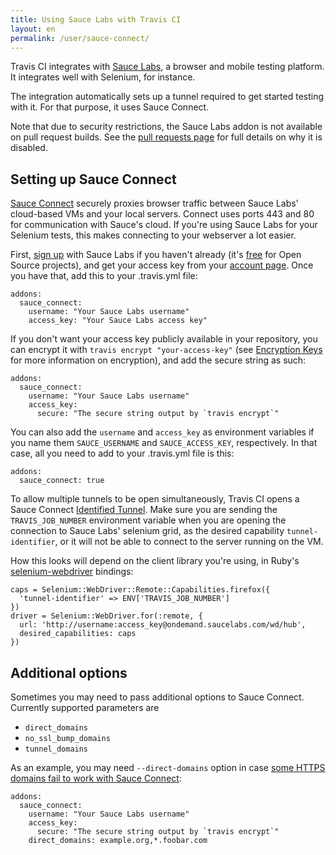 ```yaml
---
title: Using Sauce Labs with Travis CI
layout: en
permalink: /user/sauce-connect/
---
```

Travis CI integrates with [Sauce Labs](https://saucelabs.com), a browser and
mobile testing platform. It integrates well with Selenium, for instance.

The integration automatically sets up a tunnel required to get started testing
with it. For that purpose, it uses Sauce Connect.

Note that due to security restrictions, the Sauce Labs addon is not available on pull request builds. See the [pull requests page](http://docs.travis-ci.com/user/pull-requests/#Security-Restrictions-when-testing-Pull-Requests) for full details on why it is disabled.

## Setting up Sauce Connect

[Sauce Connect][sauce-connect] securely proxies browser traffic between Sauce
Labs' cloud-based VMs and your local servers. Connect uses ports 443 and 80 for
communication with Sauce's cloud. If you're using Sauce Labs for your Selenium
tests, this makes connecting to your webserver a lot easier.

[sauce-connect]: https://saucelabs.com/connect

First, [sign up][sauce-sign-up] with Sauce Labs if you haven't already (it's
[free][open-sauce] for Open Source projects), and get your access key from your
[account page][sauce-account]. Once you have that, add this to your .travis.yml
file:

    addons:
      sauce_connect:
        username: "Your Sauce Labs username"
        access_key: "Your Sauce Labs access key"

[sauce-sign-up]: https://saucelabs.com/signup/plan/free
[sauce-account]: https://saucelabs.com/account
[open-sauce]: https://saucelabs.com/signup/plan/OSS

If you don't want your access key publicly available in your repository, you
can encrypt it with `travis encrypt "your-access-key"` (see [Encryption Keys][encryption-keys]
for more information on encryption), and add the secure string as such:

    addons:
      sauce_connect:
        username: "Your Sauce Labs username"
        access_key:
          secure: "The secure string output by `travis encrypt`"

You can also add the `username` and `access_key` as environment variables if you
name them `SAUCE_USERNAME` and `SAUCE_ACCESS_KEY`, respectively. In that case,
all you need to add to your .travis.yml file is this:

    addons:
      sauce_connect: true

[encryption-keys]: http://docs.travis-ci.com/user/encryption-keys/

To allow multiple tunnels to be open simultaneously, Travis CI opens a
Sauce Connect [Identified Tunnel][identified-tunnels]. Make sure you are sending
the `TRAVIS_JOB_NUMBER` environment variable when you are opening the connection
to Sauce Labs' selenium grid, as the desired capability `tunnel-identifier`,
or it will not be able to connect to the server running on the VM.

[identified-tunnels]: https://saucelabs.com/connect#tunnel-identifier

How this looks will depend on the client library you're using, in
Ruby's [selenium-webdriver][ruby-bindings] bindings:

    caps = Selenium::WebDriver::Remote::Capabilities.firefox({
      'tunnel-identifier' => ENV['TRAVIS_JOB_NUMBER']
    })
    driver = Selenium::WebDriver.for(:remote, {
      url: 'http://username:access_key@ondemand.saucelabs.com/wd/hub',
      desired_capabilities: caps
    })

[ruby-bindings]: https://code.google.com/p/selenium/wiki/RubyBindings

## Additional options

Sometimes you may need to pass additional options to Sauce Connect. Currently
supported parameters are

  * `direct_domains`
  * `no_ssl_bump_domains`
  * `tunnel_domains`

As an example, you may need `--direct-domains` option in case [some HTTPS domains
fail to work with Sauce Connect](https://support.saucelabs.com/customer/portal/articles/2005359-some-https-sites-don-t-work-correctly-under-sauce-connect):

    addons:
      sauce_connect:
        username: "Your Sauce Labs username"
        access_key:
          secure: "The secure string output by `travis encrypt`"
        direct_domains: example.org,*.foobar.com

